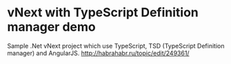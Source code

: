 # vNext with TypeScript Definition manager demo
Sample .Net vNext project which use TypeScript, TSD (TypeScript Definition manager) and AngularJS.
http://habrahabr.ru/topic/edit/249361/
